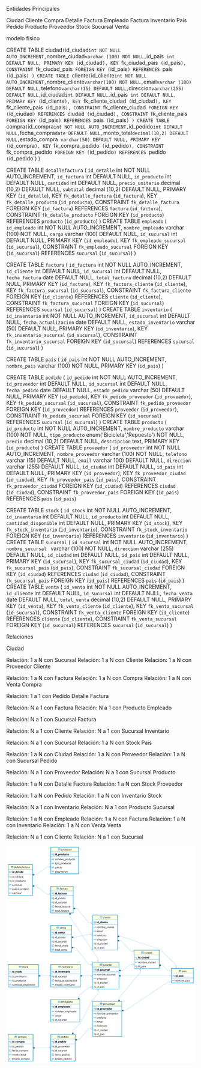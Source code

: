 Entidades Principales


Ciudad
Cliente
Compra
Detalle Factura
Empleado
Factura
Inventario
País
Pedido
Producto
Proveedor
Stock
Sucursal
Venta



modelo fisico

CREATE TABLE ciudad` (
  `id_ciudad` int NOT NULL AUTO_INCREMENT,
  `nombre_ciudad` varchar (100) NOT NULL,
  `id_pais` int DEFAULT NULL,
  PRIMARY KEY (`id_ciudad`),
  KEY `fk_ciudad_pais` (`id_pais`),
  CONSTRAINT `fk_ciudad_pais` FOREIGN KEY (`id_pais`) REFERENCES `país` (`id_pais`)
)
CREATE TABLE `cliente` (
  `id_cliente` int NOT NULL AUTO_INCREMENT,
  `nombre_cliente` varchar(100) NOT NULL,
  `email` varchar (100) DEFAULT NULL,
  `telefono` varchar(15) DEFAULT NULL,
  `direccion` varchar(255) DEFAULT NULL,
  `id_ciudad` int DEFAULT NULL,
  `id_pais` int DEFAULT NULL,
  PRIMARY KEY (`id_cliente`),
  KEY `fk_cliente_ciudad` (`id_ciudad`),
  KEY `fk_cliente_pais` (`id_pais`),
  CONSTRAINT `fk_cliente_ciudad` FOREIGN KEY (`id_ciudad`) REFERENCES `ciudad` (`id_ciudad`),
  CONSTRAINT `fk_cliente_pais` FOREIGN KEY (`id_pais`) REFERENCES `pais` (`id_pais`)
)
CREATE TABLE `compra` (
  `id_compra` int NOT NULL AUTO_INCREMENT,
  `id_pedido` int DEFAULT NULL,
  `fecha_compra` date DEFAULT NULL,
  `monto_total` decimal(10,2) DEFAULT NULL,
  `estado_compra` varchar(50) DEFAULT NULL,
  PRIMARY KEY (`id_compra`),
  KEY `fk_compra_pedido` (`id_pedido`),
  CONSTRAINT `fk_compra_pedido` FOREIGN KEY (`id_pedido`) REFERENCES `pedido` (`id_pedido`)
)



CREATE TABLE `detallefactura` (
  `id_detalle` int NOT NULL AUTO_INCREMENT,
  `id_factura` int DEFAULT NULL,
  `id_producto` int DEFAULT NULL,
  `cantidad` int DEFAULT NULL,
  `precio_unitario` decimal (10,2) DEFAULT NULL,
  `subtotal` decimal (10,2) DEFAULT NULL,
  PRIMARY KEY (`id_detalle`),
  KEY `fk_detalle_factura` (`id_factura`),
  KEY `fk_detalle_producto` (`id_producto`),
  CONSTRAINT `fk_detalle_factura` FOREIGN KEY (`id_factura`) REFERENCES `factura` (`id_factura`),
  CONSTRAINT `fk_detalle_producto` FOREIGN KEY (`id_producto`) REFERENCES `producto` (`id_producto`)
)
CREATE TABLE `empleado` (
  `id_empleado` int NOT NULL AUTO_INCREMENT,
  `nombre_empleado` varchar (100) NOT NULL,
  `cargo` varchar (100) DEFAULT NULL,
  `id_sucursal` int DEFAULT NULL,
  PRIMARY KEY (`id_empleado`),
  KEY `fk_empleado_sucursal` (`id_sucursal`),
  CONSTRAINT `fk_empleado_sucursal` FOREIGN KEY (`id_sucursal`) REFERENCES `sucursal` (`id_sucursal`)
) 


CREATE TABLE `factura` (
  `id_factura` int NOT NULL AUTO_INCREMENT,
  `id_cliente` int DEFAULT NULL,
  `id_sucursal` int DEFAULT NULL,
  `fecha_factura` date DEFAULT NULL,
  `total_factura` decimal (10,2) DEFAULT NULL,
  PRIMARY KEY (`id_factura`),
  KEY `fk_factura_cliente` (`id_cliente`),
  KEY `fk_factura_sucursal` (`id_sucursal`),
  CONSTRAINT `fk_factura_cliente` FOREIGN KEY (`id_cliente`) REFERENCES `cliente` (`id_cliente`),
  CONSTRAINT `fk_factura_sucursal` FOREIGN KEY (`id_sucursal`) REFERENCES `sucursal` (`id_sucursal`)
)
CREATE TABLE `inventario` (
  `id_inventario` int NOT NULL AUTO_INCREMENT,
  `id_sucursal` int DEFAULT NULL,
  `fecha_actualizacion` date DEFAULT NULL,
  `estado_inventario` varchar (50) DEFAULT NULL,
  PRIMARY KEY (`id_inventario`),
  KEY `fk_inventario_sucursal` (`id_sucursal`),
  CONSTRAINT `fk_inventario_sucursal` FOREIGN KEY (`id_sucursal`) REFERENCES `sucursal` (`id_sucursal`)
)

CREATE TABLE `país` (
  `id_pais` int NOT NULL AUTO_INCREMENT,
  `nombre_pais` varchar (100) NOT NULL,
  PRIMARY KEY (`id_pais`)
)

CREATE TABLE `pedido` (
  `id_pedido` int NOT NULL AUTO_INCREMENT,
  `id_proveedor` int DEFAULT NULL,
  `id_sucursal` int DEFAULT NULL,
  `fecha_pedido` date DEFAULT NULL,
  `estado_pedido` varchar (50) DEFAULT NULL,
  PRIMARY KEY (`id_pedido`),
  KEY `fk_pedido_proveedor` (`id_proveedor`),
  KEY `fk_pedido_sucursal` (`id_sucursal`),
  CONSTRAINT `fk_pedido_proveedor` FOREIGN KEY (`id_proveedor`) REFERENCES `proveedor` (`id_proveedor`),
  CONSTRAINT `fk_pedido_sucursal` FOREIGN KEY (`id_sucursal`) REFERENCES `sucursal` (`id_sucursal`)
)
 CREATE TABLE `producto` (
  `id_producto` int NOT NULL AUTO_INCREMENT,
  `nombre_producto` varchar (100) NOT NULL,
  `tipo_producto` enum('Bicicleta','Repuesto') NOT NULL,
  `precio` decimal (10,2) DEFAULT NULL,
  `descripcion` text,
  PRIMARY KEY (`id_producto`)
)
CREATE TABLE `proveedor` (
  `id_proveedor` int NOT NULL AUTO_INCREMENT,
  `nombre_proveedor` varchar (100) NOT NULL,
  `telefono` varchar (15) DEFAULT NULL,
  `email` varchar 100) DEFAULT NULL,
  `direccion` varchar (255) DEFAULT NULL,
  `id_ciudad` int DEFAULT NULL,
  `id_pais` int DEFAULT NULL,
  PRIMARY KEY (`id_proveedor`),
  KEY `fk_proveedor_ciudad` (`id_ciudad`),
  KEY `fk_proveedor_pais` (`id_pais`),
  CONSTRAINT `fk_proveedor_ciudad` FOREIGN KEY (`id_ciudad`) REFERENCES `ciudad` (`id_ciudad`),
  CONSTRAINT `fk_proveedor_pais` FOREIGN KEY (`id_pais`) REFERENCES `pais` (`id_pais`)


CREATE TABLE `stock` (
  `id_stock` int NOT NULL AUTO_INCREMENT,
  `id_inventario` int DEFAULT NULL,
  `id_producto` int DEFAULT NULL,
  `cantidad_disponible` int DEFAULT NULL,
  PRIMARY KEY (`id_stock`),
  KEY `fk_stock_inventario` (`id_inventario`),
  CONSTRAINT `fk_stock_inventario` FOREIGN KEY (`id_inventario`) REFERENCES `inventario` (`id_inventario`)
) 
CREATE TABLE `sucursal` (
  `id_sucursal` int NOT NULL AUTO_INCREMENT,
  `nombre_sucursal ` varchar (100) NOT NULL,
  `direccion` varchar (255) DEFAULT NULL,
  `id_ciudad` int DEFAULT NULL,
  `id_pais` int DEFAULT NULL,
  PRIMARY KEY (`id_sucursal`),
  KEY `fk_sucursal_ciudad` (`id_ciudad`),
  KEY `fk_sucursal_pais` (`id_pais`),
  CONSTRAINT `fk_sucursal_ciudad` FOREIGN KEY (`id_ciudad`) REFERENCES `ciudad` (`id_ciudad`),
  CONSTRAINT `fk_sucursal_pais` FOREIGN KEY (`id_pais`) REFERENCES `pais` (`id_pais`)
)
CREATE TABLE `venta` (
  `id_venta` int NOT NULL AUTO_INCREMENT,
  `id_cliente` int DEFAULT NULL,
  `id_sucursal` int DEFAULT NULL,
  `fecha_venta` date DEFAULT NULL,
  `total_venta` decimal (10,2) DEFAULT NULL,
  PRIMARY KEY (`id_venta`),
  KEY `fk_venta_cliente` (`id_cliente`),
  KEY `fk_venta_sucursal` (`id_sucursal`),
  CONSTRAINT `fk_venta_cliente` FOREIGN KEY (`id_cliente`) REFERENCES `cliente` (`id_cliente`),
  CONSTRAINT `fk_venta_sucursal` FOREIGN KEY (`id_sucursal`) REFERENCES `sucursal` (`id_sucursal`)
) 


Relaciones

Ciudad

Relación: 1 a N con Sucursal
Relación: 1 a N con Cliente
Relación: 1 a N con Proveedor
Cliente

Relación: 1 a N con Factura
Relación: 1 a N con Compra
Relación: 1 a N con Venta
Compra

Relación: 1 a 1 con Pedido
Detalle Factura

Relación: N a 1 con Factura
Relación: N a 1 con Producto
Empleado

Relación: N a 1 con Sucursal
Factura

Relación: N a 1 con Cliente
Relación: N a 1 con Sucursal
Inventario

Relación: N a 1 con Sucursal
Relación: 1 a N con Stock
País

Relación: 1 a N con Ciudad
Relación: 1 a N con Proveedor
Relación: 1 a N con Sucursal
Pedido

Relación: N a 1 con Proveedor
Relación: N a 1 con Sucursal
Producto

Relación: 1 a N con Detalle Factura
Relación: 1 a N con Stock
Proveedor

Relación: 1 a N con Pedido
Relación: 1 a N con Inventario
Stock

Relación: N a 1 con Inventario
Relación: N a 1 con Producto
Sucursal

Relación: 1 a N con Empleado
Relación: 1 a N con Factura
Relación: 1 a N con Inventario
Relación: 1 a N con Venta
Venta

Relación: N a 1 con Cliente
Relación: N a 1 con Sucursal

![alt text](image.png)